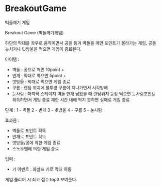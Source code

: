 # BreakoutGame
벽돌깨기 게임

Breakout Game (벽돌깨기게임)

하단의 막대를 좌우로 움직이면서 공을 튕겨 벽돌을 깨면 포인트가 올라가는 게임,
공을 놓치거나 빗방울을 먹으면 게임이 종료된다.


아이템 : 

- 벽돌 : 공으로 깨면 10point +
- 번개 : 막대로 먹으면 5point +
- 빗방울 : 막대로 먹으면 게임 종료
- 구름 : 랜덤 위치에 불투명 구름이 지나가면서 시각방해
- 눈사람 : 마지막 스테이지 벽돌 한개 남았을 때 랜덤위치 등장
          먹으면 눈사람포인트 흭득하면서 게임 종료
          제한 시간 내에 먹지 못하면 실패로 게임 종료

단계 :
1 - 벽돌
2 - 번개
3 - 빗방울
4 - 구름
5 - 눈사람

효과음 :
- 벽돌로 포인트 흭득
- 번개로 포인트 흭득
- 빗방울/공에 의한 게임 종료
- 스노우맨에 의한 게임 종료

입력 :
- 키 이벤트 : 화살표 키로 막대 이동

게임 클리어 시 최고 점수 top3 보여준다.
